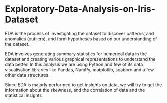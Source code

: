 # Exploratory-Data-Analysis-on-Iris-Dataset

EDA is the process of investigating the dataset to discover patterns, and anomalies (outliers), and form hypotheses based on our understanding of the dataset.

EDA involves generating summary statistics for numerical data in the dataset and creating various graphical representations to understand the data better. 
In this analysis we are using Python and few of its data visualisation libraries like Pandas, NumPy, matplotlib, seaborn and a few other data structures.

Since EDA is majorly performed to get insights on data, we will try to get the information about the skewness, and the correlation of data and the statistical insights

